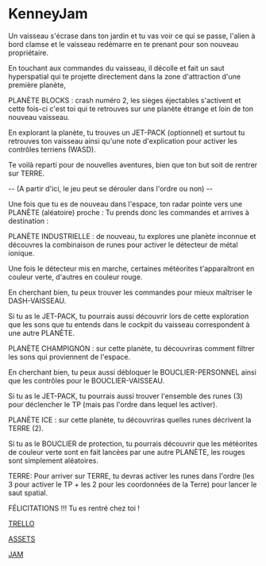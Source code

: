 # KenneyJam
Un vaisseau s'écrase dans ton jardin et tu vas voir ce qui se passe, 
l'alien à bord clamse et le vaisseau redémarre en te prenant pour son nouveau propriétaire.

En touchant aux commandes du vaisseau, il décolle et fait un saut hyperspatial 
qui te projette directement dans la zone d'attraction d'une première planète,

PLANÈTE BLOCKS : 
crash numéro 2, les sièges éjectables s'activent et cette fois-ci c'est toi 
qui te retrouves sur une planète étrange et loin de ton nouveau vaisseau.

En explorant la planète, tu trouves un JET-PACK (optionnel) et surtout 
tu retrouves ton vaisseau ainsi qu'une note d'explication pour activer les contrôles terriens (WASD).

Te voilà reparti pour de nouvelles aventures, bien que ton but soit de rentrer sur TERRE.

-- (A partir d'ici, le jeu peut se dérouler dans l'ordre ou non) --

Une fois que tu es de nouveau dans l'espace, ton radar pointe vers une PLANÈTE (aléatoire) proche :
Tu prends donc les commandes et arrives à destination :

PLANÈTE INDUSTRIELLE : 
de nouveau, tu explores une planète inconnue et découvres la combinaison de runes 
pour activer le détecteur de métal ionique. 

Une fois le détecteur mis en marche, certaines météorites t'apparaîtront en couleur verte, d'autres en couleur rouge.

En cherchant bien, tu peux trouver les commandes pour mieux maîtriser le DASH-VAISSEAU.

Si tu as le JET-PACK, tu pourrais aussi découvrir lors de cette exploration 
que les sons que tu entends dans le cockpit du vaisseau correspondent à une autre PLANÈTE.

PLANÈTE CHAMPIGNON : sur cette planète, tu découvriras comment filtrer les sons qui proviennent de l'espace.

En cherchant bien, tu peux aussi débloquer le BOUCLIER-PERSONNEL 
ainsi que les contrôles pour le BOUCLIER-VAISSEAU.

Si tu as le JET-PACK, tu pourrais aussi trouver l'ensemble des runes (3) pour déclencher le TP 
(mais pas l'ordre dans lequel les activer).

PLANÈTE ICE : 
sur cette planète, tu découvriras quelles runes décrivent la TERRE (2).

Si tu as le BOUCLIER de protection, tu pourrais découvrir que les météorites de couleur verte 
sont en fait lancées par une autre PLANÈTE, les rouges sont simplement aléatoires.

TERRE:
Pour arriver sur TERRE, tu devras activer les runes dans l'ordre 
(les 3 pour activer le TP + les 2 pour les coordonnées de la Terre) pour lancer le saut spatial.

FÉLICITATIONS !!! Tu es rentré chez toi !

[TRELLO](https://trello.com/b/2LKUM2x1/kenney-jam)

[ASSETS](https://www.kenney.nl/assets)

[JAM](https://itch.io/jam/kenney-jam-2023)

